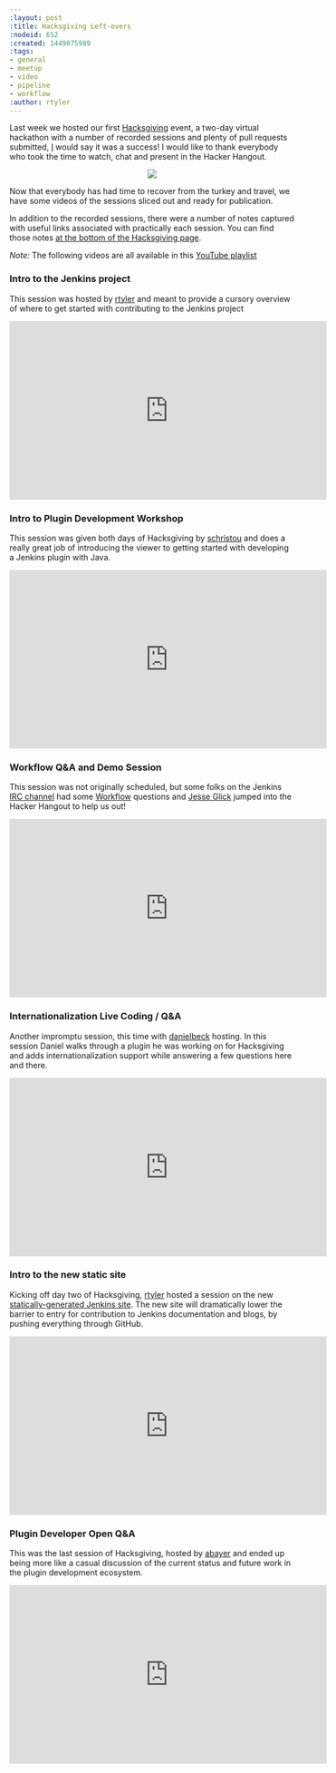 ```yaml
---
:layout: post
:title: Hacksgiving Left-overs
:nodeid: 652
:created: 1449075989
:tags:
- general
- meetup
- video
- pipeline
- workflow
:author: rtyler
---
```

Last week we hosted our first [Hacksgiving](https://wiki.jenkins.io/display/JENKINS/Hacksgiving+2015) event, a two-day virtual hackathon with a number of recorded sessions and plenty of pull requests submitted, [I](https://github.com/rtyler) would say it was a success! I would like to thank everybody who took the time to watch, chat and present in the Hacker Hangout. 


<center><img src="https://web.archive.org/web/*/https://agentdero.cachefly.net/continuousblog/hacksgiving-platter.png"/></center>


Now that everybody has had time to recover from the turkey and travel, we have some videos of the sessions sliced out and ready for publication.

In addition to the recorded sessions, there were a number of notes captured with useful links associated with practically each session. You can find those notes [at the bottom of the Hacksgiving page](https://wiki.jenkins.io/display/JENKINS/Hacksgiving+2015#Hacksgiving2015-HacksgivingNotes).

*Note:* The following videos are all available in this [YouTube playlist](https://www.youtube.com/playlist?list=PLN7ajX_VdyaOX2dHsUpLGUMewG_TFdsP2)

### Intro to the Jenkins project

This session was hosted by [rtyler](https://github.com/rtyler) and meant to provide a cursory overview of where to get started with contributing to the Jenkins project


<center>
<iframe width="560" height="315" src="https://www.youtube-nocookie.com/embed/RV_VqY3H1II?list=PLN7ajX_VdyaOX2dHsUpLGUMewG_TFdsP2" frameborder="0" allowfullscreen></iframe>
</center>


### Intro to Plugin Development Workshop

This session was given both days of Hacksgiving by [schristou](https://github.com/christ66) and does a really great job of introducing the viewer to getting started with developing a Jenkins plugin with Java.


<center>
<iframe width="560" height="315" src="https://www.youtube-nocookie.com/embed/eUzYZZsNBIA?list=PLN7ajX_VdyaOX2dHsUpLGUMewG_TFdsP2" frameborder="0" allowfullscreen></iframe>
</center>



### Workflow Q&A and Demo Session

This session was not originally scheduled, but some folks on the Jenkins [IRC channel](https://wiki.jenkins.io/display/JENKINS/IRC+Channel) had some [Workflow](https://github.com/jenkinsci/workflow-plugin) questions and [Jesse Glick](https://github.com/jglick) jumped into the Hacker Hangout to help us out!


<center>
<iframe width="560" height="315" src="https://www.youtube-nocookie.com/embed/-b4MdGAvUz0?list=PLN7ajX_VdyaOX2dHsUpLGUMewG_TFdsP2" frameborder="0" allowfullscreen></iframe>
</center>


### Internationalization Live Coding / Q&A

Another impromptu session, this time with [danielbeck](https://github.com/daniel-beck) hosting. In this session Daniel walks through a plugin he was working on for Hacksgiving and adds internationalization support while answering a few questions here and there.

<center>
<iframe width="560" height="315" src="https://www.youtube-nocookie.com/embed/4UxVffTpf4A?list=PLN7ajX_VdyaOX2dHsUpLGUMewG_TFdsP2" frameborder="0" allowfullscreen></iframe>
</center>

### Intro to the new static site


Kicking off day two of Hacksgiving, [rtyler](https://github.com/rtyler) hosted a session on the new [statically-generated Jenkins site](https://github.com/jenkinsci/jenkins.io). The new site will dramatically lower the barrier to entry for contribution to Jenkins documentation and blogs, by pushing everything through GitHub.

<center>
<iframe width="560" height="315" src="https://www.youtube-nocookie.com/embed/1wMKQ70pEug?list=PLN7ajX_VdyaOX2dHsUpLGUMewG_TFdsP2" frameborder="0" allowfullscreen></iframe>
</center>

### Plugin Developer Open Q&A

This was the last session of Hacksgiving, hosted by [abayer](https://github.com/abayer) and ended up being more like a casual discussion of the current status and future work in the plugin development ecosystem.

<center><iframe width="560" height="315" src="https://www.youtube-nocookie.com/embed/0QI-gg-AqZY?list=PLN7ajX_VdyaOX2dHsUpLGUMewG_TFdsP2" frameborder="0" allowfullscreen></iframe></center>
